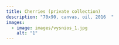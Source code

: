 ```yaml
---
title: Cherries (private collection)
description: "70x90, canvas, oil, 2016  "
images:
  - image: images/vysnios_1.jpg
    alt: "1"
---
```

